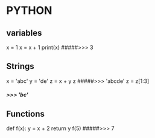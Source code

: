 # PYTHON

## variables
x = 1
x = x + 1
print(x)
#####>>> 3

## Strings
x = 'abc'
y = 'de'
z = x + y
z
#####>>> 'abcde'
z = z[1:3]
##### >>> 'bc'

## Functions
def f(x):
  y = x + 2
  return y
f(5)
#####>>> 7
